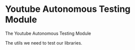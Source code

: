 # Youtube Autonomous Testing Module

The Youtube Autonomous Testing Module

The utils we need to test our libraries.